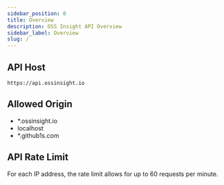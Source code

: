 ```yaml
---
sidebar_position: 0
title: Overview
description: OSS Insight API Overview
sidebar_label: Overview
slug: /
---
```



## API Host

`https://api.ossinsight.io`


## Allowed Origin

* *.ossinsight.io
* localhost
* *.github1s.com


## API Rate Limit

For each IP address, the rate limit allows for up to 60 requests per minute.

